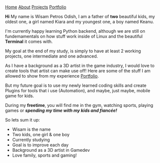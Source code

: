 
[Home](README.md)   <!--comment--> 
[About](ABOUTME.md)
[Projects](PROJECTS.md)
[Portfolio](PORTFOLIO.md)

**Hi** My name is Wisam Petros Odish, I am a father of **two** beautiful kids, my oldest one, a girl named Kiara and my youngest one, a boy named Keanu. 

I'm currently happy learning Python backend, although we are still on fundemamentals on how stuff work inside of Linux and the beautiful **Terminal** it comes with. 

My goal at the end of my study, is simply to have at least 2 working projects, one intermediate and one advanced. 

As I have a background as a 3D artist in the game industry, I would love to create tools that artist can make use off! Here are some of the stuff I am allowed to show from my experience [Portfolio](https://www.artstation.com/wirrexx/albums/all).

But my future goal is to use my newly learned coding skills and create Plugins for tools that i use (Automation), and maybe, just maybe, mobile game for kids. 

During my **freetime**, you will find me in the gym, watching sports, playing games or ***spending my time with my kids and fiancée!***

So lets sum it up:
- Wisam is the name
- Two kids, one girl & one boy
- Currently studying 
- Goal is to improve each day
- Background as a 3D artist in Gamedev
- Love family, sports and gaming! 
